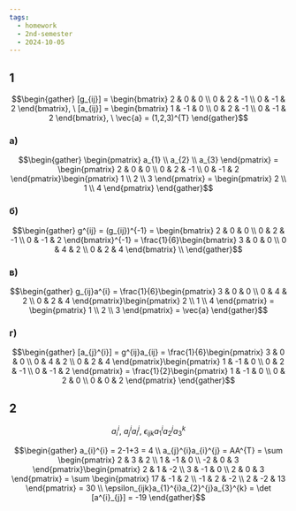 ```yaml
---
tags:
  - homework
  - 2nd-semester
  - 2024-10-05
---
```

## 1

$$\begin{gather}
[g_{ij}] = \begin{bmatrix}
2 & 0 & 0 \\
0 & 2 & -1 \\
0 & -1 & 2
\end{bmatrix}, \ [a_{ij}] = \begin{bmatrix}
1 & -1 & 0 \\
0 & 2 & -1 \\
0 & -1 & 2
\end{bmatrix}, \ \vec{a} = (1,2,3)^{T}
\end{gather}$$

### а)

$$\begin{gather}
\begin{pmatrix}
a_{1} \\
a_{2} \\
a_{3}
\end{pmatrix} = \begin{pmatrix}
2 & 0 & 0 \\
0 & 2 & -1 \\
0 & -1 & 2
\end{pmatrix}\begin{pmatrix}
1 \\
2 \\
3
\end{pmatrix} = \begin{pmatrix}
2 \\
1 \\
4
\end{pmatrix}
\end{gather}$$

### б)

$$\begin{gather}
g^{ij} = (g_{ij})^{-1} = \begin{bmatrix}
2 & 0 & 0 \\
0 & 2 & -1 \\
0 & -1 & 2
\end{bmatrix}^{-1} = \frac{1}{6}\begin{bmatrix}
3 & 0 & 0 \\
0 & 4 & 2 \\
0 & 2 & 4
\end{bmatrix} \\
\end{gather}$$

### в)

$$\begin{gather}
g_{ij}a^{i} = \frac{1}{6}\begin{pmatrix}
3 & 0 & 0 \\
0 & 4 & 2 \\
0 & 2 & 4
\end{pmatrix}\begin{pmatrix}
2 \\
1 \\
4
\end{pmatrix} = \begin{pmatrix}
1 \\
2 \\
3
\end{pmatrix} = \vec{a}
\end{gather}$$

### г)

$$\begin{gather}
[a_{j}^{i}] = g^{ij}a_{ij} = \frac{1}{6}\begin{pmatrix}
3 & 0 & 0 \\
0 & 4 & 2 \\
0 & 2 & 4
\end{pmatrix}\begin{pmatrix}
1 & -1 & 0 \\
0 & 2 & -1 \\
0 & -1 & 2
\end{pmatrix} = \frac{1}{2}\begin{pmatrix}
1 & -1 & 0 \\
0 & 2 & 0 \\
0 & 0 & 2
\end{pmatrix}
\end{gather}$$

## 2

$$a_{i}^{i}, \ a_{j}^{i}a_{i}^{j}, \ \epsilon_{ijk}a_{1}^{i}a_{2}^{j}a_{3}^{k}$$

$$\begin{gather}
a_{i}^{i} = 2-1+3 = 4 \\
a_{j}^{i}a_{i}^{j} = AA^{T} = \sum \begin{pmatrix}
2 & 3 & 2 \\
1 & -1 & 0 \\
-2 & 0 & 3
\end{pmatrix}\begin{pmatrix}
2 & 1 & -2 \\
3 & -1 & 0 \\
2 & 0 & 3
\end{pmatrix} = \sum \begin{pmatrix}
17 & -1 & 2 \\
-1 & 2 & -2 \\
2 & -2 & 13
\end{pmatrix} = 30 \\
\epsilon_{ijk}a_{1}^{i}a_{2}^{j}a_{3}^{k} = \det [a^{i}_{j}] = -19
\end{gather}$$